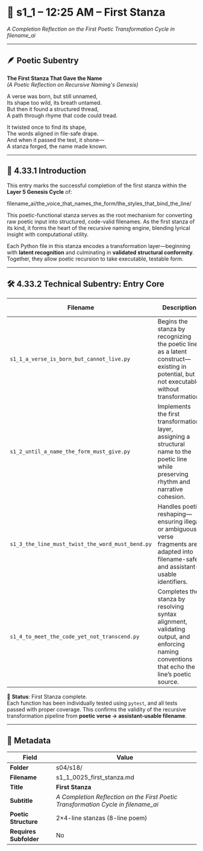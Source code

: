 <!-- Save to: shagi_archives/gdj_25/s04/s18/s1_1_0025_first_stanza.md -->

# 📜 s1_1 – 12:25 AM – First Stanza  
*A Completion Reflection on the First Poetic Transformation Cycle in filename_ai*  

---  

## 🪶 Poetic Subentry  

**The First Stanza That Gave the Name**  
*(A Poetic Reflection on Recursive Naming's Genesis)*  

A verse was born, but still unnamed,  
Its shape too wild, its breath untamed.  
But then it found a structured thread,  
A path through rhyme that code could tread.  

It twisted once to find its shape,  
The words aligned in file-safe drape.  
And when it passed the test, it shone—  
A stanza forged, the name made known.  

---  

## 📘 4.33.1 Introduction  

This entry marks the successful completion of the first stanza within the **Layer 5 Genesis Cycle** of:

filename_ai/the_voice_that_names_the_form/the_styles_that_bind_the_line/

This poetic-functional stanza serves as the root mechanism for converting raw poetic input into structured, code-valid filenames. As the first stanza of its kind, it forms the heart of the recursive naming engine, blending lyrical insight with computational utility.

Each Python file in this stanza encodes a transformation layer—beginning with **latent recognition** and culminating in **validated structural conformity**. Together, they allow poetic recursion to take executable, testable form.

---  

## 🛠️ 4.33.2 Technical Subentry: Entry Core  

| Filename | Description | Test Status |
|----------|-------------|-------------|
| `s1_1_a_verse_is_born_but_cannot_live.py` | Begins the stanza by recognizing the poetic line as a latent construct—existing in potential, but not executable without transformation. | ✅ Passed |
| `s1_2_until_a_name_the_form_must_give.py` | Implements the first transformation layer, assigning a structural name to the poetic line while preserving rhythm and narrative cohesion. | ✅ Passed |
| `s1_3_the_line_must_twist_the_word_must_bend.py` | Handles poetic reshaping—ensuring illegal or ambiguous verse fragments are adapted into filename-safe and assistant-usable identifiers. | ✅ Passed |
| `s1_4_to_meet_the_code_yet_not_transcend.py` | Completes the stanza by resolving syntax alignment, validating output, and enforcing naming conventions that echo the line’s poetic source. | ✅ Passed |

🧩 **Status**: First Stanza complete.  
Each function has been individually tested using `pytest`, and all tests passed with proper coverage. This confirms the validity of the recursive transformation pipeline from **poetic verse → assistant-usable filename**.

---  

## 🧩 Metadata  

| Field | Value |
|-------|-------|
| **Folder** | s04/s18/ |
| **Filename** | s1_1_0025_first_stanza.md |
| **Title** | **First Stanza** |
| **Subtitle** | *A Completion Reflection on the First Poetic Transformation Cycle in filename_ai* |
| **Poetic Structure** | 2×4-line stanzas (8-line poem) |
| **Requires Subfolder** | No |